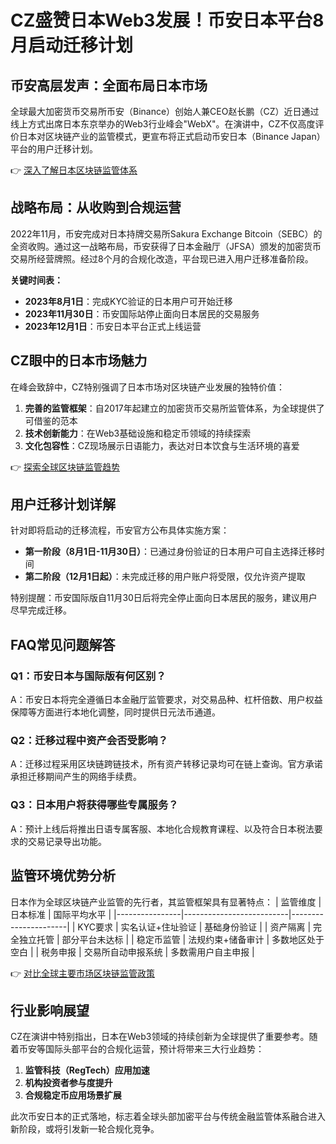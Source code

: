 # CZ盛赞日本Web3发展！币安日本平台8月启动迁移计划

## 币安高层发声：全面布局日本市场

全球最大加密货币交易所币安（Binance）创始人兼CEO赵长鹏（CZ）近日通过线上方式出席日本东京举办的Web3行业峰会"WebX"。在演讲中，CZ不仅高度评价日本对区块链产业的监管模式，更宣布将正式启动币安日本（Binance Japan）平台的用户迁移计划。

👉 [深入了解日本区块链监管体系](https://bit.ly/okx_welcome)

## 战略布局：从收购到合规运营

2022年11月，币安完成对日本持牌交易所Sakura Exchange Bitcoin（SEBC）的全资收购。通过这一战略布局，币安获得了日本金融厅（JFSA）颁发的加密货币交易所经营牌照。经过8个月的合规化改造，平台现已进入用户迁移准备阶段。

**关键时间表：**
- **2023年8月1日**：完成KYC验证的日本用户可开始迁移
- **2023年11月30日**：币安国际站停止面向日本居民的交易服务
- **2023年12月1日**：币安日本平台正式上线运营

## CZ眼中的日本市场魅力

在峰会致辞中，CZ特别强调了日本市场对区块链产业发展的独特价值：
1. **完善的监管框架**：自2017年起建立的加密货币交易所监管体系，为全球提供了可借鉴的范本
2. **技术创新能力**：在Web3基础设施和稳定币领域的持续探索
3. **文化包容性**：CZ现场展示日语能力，表达对日本饮食与生活环境的喜爱

👉 [探索全球区块链监管趋势](https://bit.ly/okx_welcome)

## 用户迁移计划详解

针对即将启动的迁移流程，币安官方公布具体实施方案：
- **第一阶段（8月1日-11月30日）**：已通过身份验证的日本用户可自主选择迁移时间
- **第二阶段（12月1日起）**：未完成迁移的用户账户将受限，仅允许资产提取

特别提醒：币安国际版自11月30日后将完全停止面向日本居民的服务，建议用户尽早完成迁移。

## FAQ常见问题解答

### Q1：币安日本与国际版有何区别？
A：币安日本将完全遵循日本金融厅监管要求，对交易品种、杠杆倍数、用户权益保障等方面进行本地化调整，同时提供日元法币通道。

### Q2：迁移过程中资产会否受影响？
A：迁移过程采用区块链跨链技术，所有资产转移记录均可在链上查询。官方承诺承担迁移期间产生的网络手续费。

### Q3：日本用户将获得哪些专属服务？
A：预计上线后将推出日语专属客服、本地化合规教育课程、以及符合日本税法要求的交易记录导出功能。

## 监管环境优势分析

日本作为全球区块链产业监管的先行者，其监管框架具有显著特点：
| 监管维度       | 日本标准                 | 国际平均水平         |
|----------------|--------------------------|----------------------|
| KYC要求        | 实名认证+住址验证        | 基础身份验证         |
| 资产隔离       | 完全独立托管              | 部分平台未达标       |
| 稳定币监管     | 法规约束+储备审计         | 多数地区处于空白     |
| 税务申报       | 交易所自动申报系统        | 多数需用户自主申报   |

👉 [对比全球主要市场区块链监管政策](https://bit.ly/okx_welcome)

## 行业影响展望

CZ在演讲中特别指出，日本在Web3领域的持续创新为全球提供了重要参考。随着币安等国际头部平台的合规化运营，预计将带来三大行业趋势：
1. **监管科技（RegTech）应用加速**
2. **机构投资者参与度提升**
3. **合规稳定币应用场景扩展**

此次币安日本的正式落地，标志着全球头部加密平台与传统金融监管体系融合进入新阶段，或将引发新一轮合规化竞争。